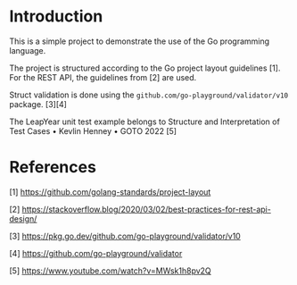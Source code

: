 # Introduction

This is a simple project to demonstrate the use of the Go programming language.

The project is structured according to the Go project layout guidelines [1].
For the REST API, the guidelines from [2] are used.

Struct validation is done using the `github.com/go-playground/validator/v10` package. [3][4]

The LeapYear unit test example belongs to Structure and Interpretation of Test Cases • Kevlin Henney • GOTO 2022 [5]

# References

[1] https://github.com/golang-standards/project-layout

[2] https://stackoverflow.blog/2020/03/02/best-practices-for-rest-api-design/

[3] https://pkg.go.dev/github.com/go-playground/validator/v10

[4] https://github.com/go-playground/validator

[5] https://www.youtube.com/watch?v=MWsk1h8pv2Q 


